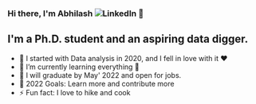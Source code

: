 ### Hi there, I'm Abhilash ![LinkedIn](https://img.shields.io/badge/linkedin-%230077B5.svg?style=for-the-badge&logo=linkedin&logoColor=white) 👋 

## I'm a Ph.D. student and an aspiring data digger. 

- 🔭 I started with Data analysis in 2020, and I fell in love with it :heart:
- 🌱 I’m currently learning everything 🤣
- 👯 I will graduate by May' 2022 and open for jobs.
- 🥅 2022 Goals: Learn more and contribute more 
- ⚡ Fun fact: I love to hike and cook
